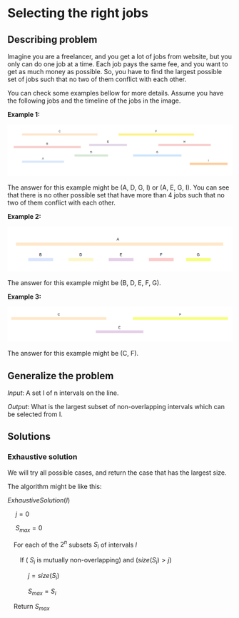 # Selecting the right jobs

## Describing problem

Imagine you are a freelancer, and you get a lot of jobs from website, but you only can do one job at a time. Each job pays the same fee, and you want to get as much money as possible. So, you have to find the largest possible set of jobs such that no two of them conflict with each other.

You can check some examples bellow for more details. Assume you have the following jobs and the timeline of the jobs in the image.

**Example 1:**

<p align="center">
    <img src="https://raw.githubusercontent.com/tienmanh2208/public-asset-depressed-developer/master/posts/algorithm/select_right_jobs/example_list_jobs.png" alt="drawing"/>
</p>

The answer for this example might be (A, D, G, I) or (A, E, G, I). You can see that there is no other possible set that have more than 4 jobs such that no two of them conflict with each other.

**Example 2:**

<p align="center">
    <img src="https://raw.githubusercontent.com/tienmanh2208/public-asset-depressed-developer/master/posts/algorithm/select_right_jobs/example_2.png" alt="drawing"/>
</p>

The answer for this example might be (B, D, E, F, G).

**Example 3:**

<p align="center">
    <img src="https://raw.githubusercontent.com/tienmanh2208/public-asset-depressed-developer/master/posts/algorithm/select_right_jobs/example_3.png" alt="drawing"/>
</p>

The answer for this example might be (C, F).

## Generalize the problem

*Input*: A set I of n intervals on the line.

*Output*: What is the largest subset of non-overlapping intervals which can be selected from I.

## Solutions

### Exhaustive solution

We will try all possible cases, and return the case that has the largest size.

The algorithm might be like this:

$ExhaustiveSolution(I)$

&emsp; $j = 0$

&emsp; $S_{max} = 0$

&emsp;For each of the $2^n$ subsets $S_i$ of intervals $I$

&emsp;&emsp;If ( $S_i$ is mutually non-overlapping) and $(size(S_i) > j)$

&emsp;&emsp;&emsp; $j = size(S_i)$

&emsp;&emsp;&emsp; $S_{max}=S_i$

&emsp;Return $S_{max}$
